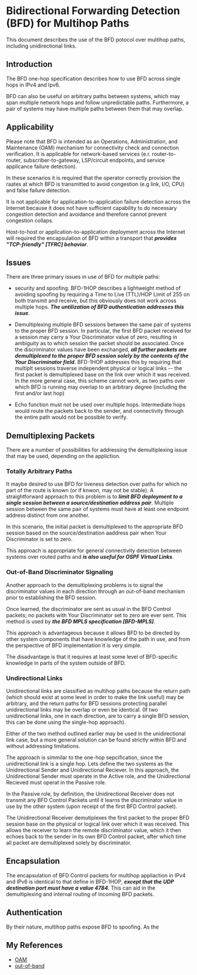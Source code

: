 # Bidirectional Forwarding Detection (BFD) for Multihop Paths
  This document describes the use of the BFD potocol over multihop paths, including unidirectional links.
  
## Introduction  
  The BFD one-hop specification describes how to use BFD across single hops in IPv4 and Ipv6.
  
  BFD can also be useful on arbitrary paths between systems, which may span multiple network hops and follow unpredictable paths. Furthermore, a pair of systems may have multiple paths between them that may overlap. 
  
## Applicability
  Please note that BFD is intended as an Operations, Administration, and Maintenance (OAM) mechanism for connectivity check and connection verification. It is applicable for network-based services (e.r. router-to-router, subscriber-to-gateway, LSP/circuit endpoints, and service applicance failure detection). 
  
  In these scenarios it is required that the operator correctly provision the raates at which BFD is transmitted to avoid congestion (e.g link, I/O, CPU) and false failure detection. 
  
  It is not applicable for application-to-application failure detection across the Internet because it does not have sufficient capability to do necessary congestion detection and avoidance and therefore cannot prevent congestion collaps.
  
  Host-to-host or application-to-application deployment across the Internet will required the encapsulation of BFD within a transport that **_provides "TCP-friendly" [TFRC] behavior_**.
  
## Issues
  There are three primary issues in use of BFD for multiple paths:
  
  * security and spoofing. BFD-1HOP describes a lightweight method of avoiding spoofing by requiring a Time to Live (TTL)/HOP Limit of 255 on both transmit and receive, but this obviously does not work across multiple hops. **_The untilization of BFD authentication addresses this issue_**.
  
  * Demultiplexing multiple BFD sessions between the same pair of systems to the proper BFD session. In particular, the first BFD packet received for a session may carry a Your Discriminator value of zero, resulting in ambiguity as to which session the packet should be associated. Once the discriminator values have been exchanged, **_all further packets are demultiplexed to the proper BFD session solely by the contents of the Your Discriminator field_**. BFD-1HOP addresses this by requiring that multiplt sessions traverse independent physical or logical links -- the first packet is demultiplexed base on the link over which it was received. In the more general case, this scheme cannot work, as two paths over which BFD is running may overlap to an arbitrary degree (including the first and/or last hop)
  
  * Echo function must not be used over multiple hops. Intermediate hops would route the packets back to the sender, and connectivity through the entire path would not be possible to verify.
  
## Demultiplexing Packets
  There are a number of possibilities for addressing the demultiplexing issue that may be used, depending on the appliction.
  
### Totally Arbitrary Paths
  It maybe desired to use BFD for liveness detection over paths for which no part of the route is known (or if knwon, may not be stable). A straightforward approach to this problem is to **_limit BFD deployment to a single session between a source/destination address pair_**. Multiple session between the same pair of systems must have at least one endpoint address distinct from one another.
  
  In this scenario, the initial packet is demultiplexed to the appropriate BFD session based on the source/destination aaddress pair when Your Discriminator is set to zero.
  
  This approach is appropriate for general connectivity detection between systems over routed paths and **_is also useful for OSPF Virtual Links_**.
  
### Out-of-Band Discriminator Signaling
  Another approach to the demultiplexing problems is to signal the discriminator values in each direction through an out-of-band mechanism prior to establishing the BFD session.
  
  Once learned, the discriminator are sent as usual in the BFD Control packets; no packets with Your Discriminator set to zero are ever sent. This method is used by **_the BFD MPLS specification [BFD-MPLS]_**.
  
  This approach is advantageous because it allows BFD to be directed by other system components that have knowledge of the path in use, and from the perspective of BFD implementation it is very simple.
  
  The disadvantage is that it requires at least some level of BFD-specific knowledge in parts of the system outside of BFD.
  
### Undirectional Links
  Unidirectional links are classified as multihop paths because the return path (which should exist at some level in order to make the link useful) may be arbitrary, and the return paths for BFD sessions protecting parallel unidirectional links may be overlap or even be identical. (If two unidirectional links, one in each direction, are to carry a single BFD session, this can be done using the single-hop approach).
  
  Either of the two method outlined earlier may be used in the unidirectional link case, but a more general solution can be found strictly within BFD and without addressing limitations.
  
  The approach is simmilar to the one-hop sepcification, since the unidirectional link is a single hop. Lets define the two systems as the Unidirectional Sender and Unidirectional Reciever. In this approach, the Unidirectional Sender must operate in the Active role, and the Unidirectional Recieved must operat in the Passive role.
  
  In the Passive role, by definition, the Unidirectional Receiver does not transmit any BFD Control Packets until it learns the discriminator value in use by the other system (upon receipt of the first BFD Control packet).
  
  The Unidirectional Receiver demutiplexes the first packet to the proper BFD session base on the physical or logical link over which it was received. This allows the receiver to learn the remote discriminator value, which it then echoes back to the sender in its own BFD Control packet, after which time all packet are demultiplexed solely by discriminator.
  
## Encapsulation
  The encapsulation of BFD Control packets for multihop appliaction in IPv4 and IPv6 is identical to that define in BFD-1HOP, **_except that the UDP destination port must have a value 4784_**. This can aid in the demultiplexing and internal routing of incoming BFD packets.
  
## Authentication
  By their nature, multihop paths expose BFD to spoofing. As the 
  
  
  
  
  
  
  
  
  
  
  
  
  
  
  
  
  
## My References
  * [OAM](https://baike.baidu.com/item/OAM/2260538?fr=aladdin)
  * [out-of-band](https://baike.baidu.com/item/out-of-band/15801641?fr=aladdin)
  

  
